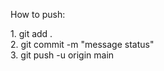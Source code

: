 How to push:
<br>
<p> 1. git add .
<br>
2. git commit -m "message status"
<br>
3. git push -u origin main
</p>
